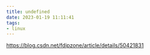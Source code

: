 ```yaml
---
title: undefined
date: 2023-01-19 11:11:41
tags:
- linux
---
```


https://blog.csdn.net/fdipzone/article/details/50421831

